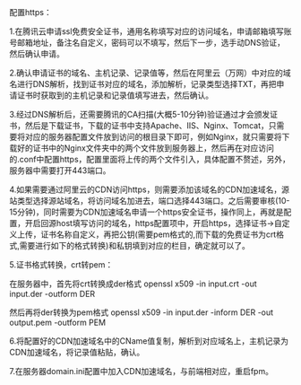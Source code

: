 配置https：

1.在腾讯云申请ssl免费安全证书，通用名称填写对应的访问域名，申请邮箱填写账号邮箱地址，备注名自定义，密码可以不填写，然后下一步，选手动DNS验证，然后确认申请。



2.确认申请证书的域名、主机记录、记录值等，然后在阿里云（万网）中对应的域名进行DNS解析，找到证书对应的域名，添加解析，记录类型选择TXT，再把申请证书时获取到的主机记录和记录值填写进去，然后确认。



3.经过DNS解析后，还需要腾讯的CA扫描\(大概5-10分钟\)验证通过才会颁发证书，然后是下载证书，下载的证书中支持Apache、IIS、Nginx、Tomcat，只需要将对应的服务器配置文件放到访问的根目录下即可，例如Nginx，就只需要将下载好的证书中的Nginx文件夹中的两个文件放到服务器上，然后再在对应访问的.conf中配置https，配置里面将上传的两个文件引入，具体配置不赘述，另外，服务器中需要打开443端口。



4.如果需要通过阿里云的CDN访问https，则需要添加该域名的CDN加速域名，源站类型选择源站域名，将访问域名加进去，端口选择443端口。之后需要审核\(10-15分钟\)，同时需要为CDN加速域名申请一个https安全证书，操作同上，再就是配置，开启回源host填写访问的域名，https配置项中，开启https，选择证书-&gt;自定义上传，证书名称自定义，再把公钥\(需要pem格式的,而下载的免费证书为crt格式,需要进行如下的格式转换\)和私钥填到对应的栏目，确定就可以了。



5.证书格式转换，crt转pem：

在服务器中，首先将crt转换成der格式   openssl x509 -in input.crt -out input.der -outform DER

然后再将der转换为pem格式  openssl x509 -in input.der -inform DER -out output.pem -outform PEM



6.将配置好的CDN加速域名中的CName值复制，解析到对应域名上，主机记录为CDN加速域名，将记录值粘贴，确认。



7.在服务器domain.ini配置中加入CDN加速域名，与前端相对应，重启fpm。

